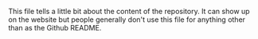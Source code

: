 This file tells a little bit about the content of the repository. It can show
up on the website but people generally don't use this file for anything other
than as the Github README.

